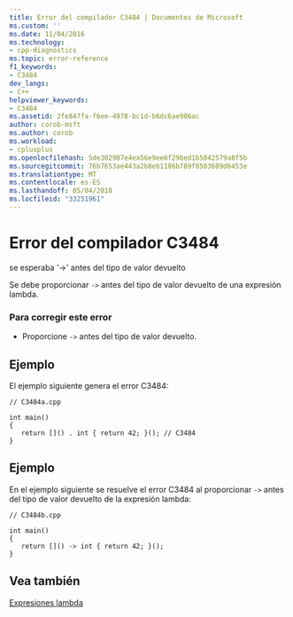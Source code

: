 ```yaml
---
title: Error del compilador C3484 | Documentos de Microsoft
ms.custom: ''
ms.date: 11/04/2016
ms.technology:
- cpp-diagnostics
ms.topic: error-reference
f1_keywords:
- C3484
dev_langs:
- C++
helpviewer_keywords:
- C3484
ms.assetid: 2fe847fa-f6ee-4978-bc1d-b6dc6ae906ac
author: corob-msft
ms.author: corob
ms.workload:
- cplusplus
ms.openlocfilehash: 5de302987e4ea56e9ee6f29bed1b5842579a8f5b
ms.sourcegitcommit: 76b7653ae443a2b8eb1186b789f8503609d6453e
ms.translationtype: MT
ms.contentlocale: es-ES
ms.lasthandoff: 05/04/2018
ms.locfileid: "33251961"
---
```

# <a name="compiler-error-c3484"></a>Error del compilador C3484
se esperaba '->' antes del tipo de valor devuelto  
  
 Se debe proporcionar `->` antes del tipo de valor devuelto de una expresión lambda.  
  
### <a name="to-correct-this-error"></a>Para corregir este error  
  
-   Proporcione `->` antes del tipo de valor devuelto.  
  
## <a name="example"></a>Ejemplo  
 El ejemplo siguiente genera el error C3484:  
  
```  
// C3484a.cpp  
  
int main()  
{  
   return []() . int { return 42; }(); // C3484  
}  
```  
  
## <a name="example"></a>Ejemplo  
 En el ejemplo siguiente se resuelve el error C3484 al proporcionar `->` antes del tipo de valor devuelto de la expresión lambda:  
  
```  
// C3484b.cpp  
  
int main()  
{  
   return []() -> int { return 42; }();  
}  
```  
  
## <a name="see-also"></a>Vea también  
 [Expresiones lambda](../../cpp/lambda-expressions-in-cpp.md)